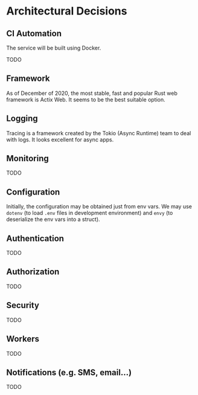 # Architectural Decisions

## CI Automation

The service will be built using Docker.

TODO

## Framework

As of December of 2020, the most stable, fast and popular Rust web framework is Actix Web. It seems to be the best suitable option.

## Logging

Tracing is a framework created by the Tokio (Async Runtime) team to deal with logs. It looks excellent for async apps.

## Monitoring

TODO

## Configuration

Initially, the configuration may be obtained just from env vars. We may use `dotenv` (to load `.env` files in development environment) and `envy` (to deserialize the env vars into a struct).

## Authentication

TODO

## Authorization

TODO

## Security

TODO

## Workers

TODO

## Notifications (e.g. SMS, email...)

TODO
